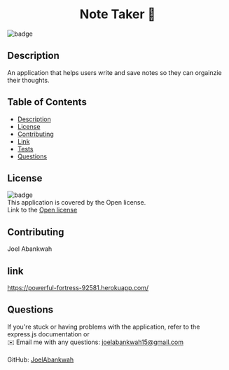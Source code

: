 
<h1 align="center">Note Taker 👋</h1>
  
![badge](https://img.shields.io/badge/license-Open-brightgreen)<br />

## Description
An application that helps users write and save notes so they can orgainzie their thoughts.

## Table of Contents
- [Description](#description)
- [License](#license)
- [Contributing](#contributing)
- [Link](#link)
- [Tests](#tests)
- [Questions](#questions)

## License
![badge](https://img.shields.io/badge/license-Open-brightgreen)
<br />
This application is covered by the Open license.
<br />
Link to the <a href='https://www.google.com/search?q=Open+license'>Open license</a>

## Contributing
Joel Abankwah

## link
https://powerful-fortress-92581.herokuapp.com/

## Questions
If you're stuck or having problems with the application, refer to the express.js documentation or<br />
✉️ Email me with any questions: joelabankwah15@gmail.com<br /><br />
GitHub: [JoelAbankwah](https://github.com/JoelAbankwah)<br />
<br />
    